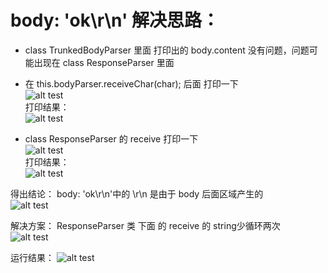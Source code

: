 # body: 'ok\r\n'  解决思路：
* class TrunkedBodyParser 里面 打印出的 body.content 没有问题，问题可能出现在 class ResponseParser 里面
* 在 this.bodyParser.receiveChar(char); 后面 打印一下  
![alt test]("./images/1.png")  
打印结果：  
![alt test]("./images/2.png")  
  
  
  
  
 * class ResponseParser 的 receive 打印一下  
![alt test]("./images/3.png")  
打印结果：  
![alt test]("./images/4.png")  

得出结论： body: 'ok\r\n'中的 \r\n 是由于 body 后面区域产生的  
![alt test]("./images/5.png")   

解决方案： ResponseParser 类 下面 的 receive 的 string少循环两次  
![alt test]("./images/6.png")  

运行结果：
![alt test]("./images/7.png") 

